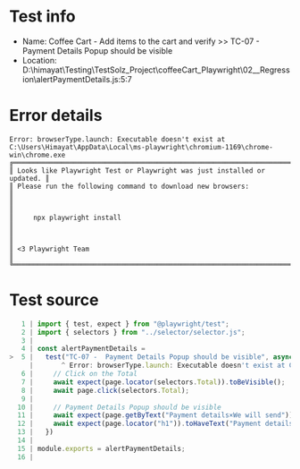 # Test info

- Name: Coffee Cart - Add items to the cart and verify >> TC-07 -  Payment Details Popup should be visible
- Location: D:\himayat\Testing\TestSolz_Project\coffeeCart_Playwright\02__Regression\alertPaymentDetails.js:5:7

# Error details

```
Error: browserType.launch: Executable doesn't exist at C:\Users\Himayat\AppData\Local\ms-playwright\chromium-1169\chrome-win\chrome.exe
╔═════════════════════════════════════════════════════════════════════════╗
║ Looks like Playwright Test or Playwright was just installed or updated. ║
║ Please run the following command to download new browsers:              ║
║                                                                         ║
║     npx playwright install                                              ║
║                                                                         ║
║ <3 Playwright Team                                                      ║
╚═════════════════════════════════════════════════════════════════════════╝
```

# Test source

```ts
   1 | import { test, expect } from "@playwright/test";
   2 | import { selectors } from "../selector/selector.js";
   3 |
   4 | const alertPaymentDetails =
>  5 |   test("TC-07 -  Payment Details Popup should be visible", async ({ page }) => {
     |       ^ Error: browserType.launch: Executable doesn't exist at C:\Users\Himayat\AppData\Local\ms-playwright\chromium-1169\chrome-win\chrome.exe
   6 |     // Click on the Total
   7 |     await expect(page.locator(selectors.Total)).toBeVisible();
   8 |     await page.click(selectors.Total);
   9 |
  10 |     // Payment Details Popup should be visible
  11 |     await expect(page.getByText("Payment details×We will send")).toBeVisible();
  12 |     await expect(page.locator("h1")).toHaveText("Payment details");
  13 |   })
  14 |
  15 | module.exports = alertPaymentDetails;
  16 |
```